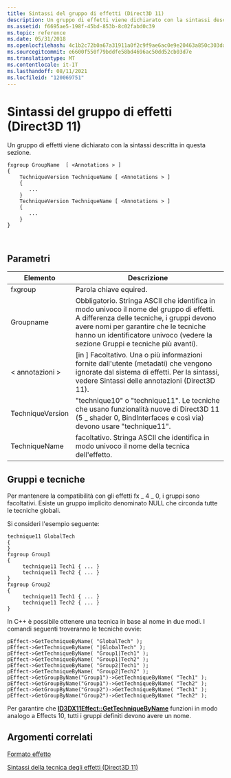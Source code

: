 ```yaml
---
title: Sintassi del gruppo di effetti (Direct3D 11)
description: Un gruppo di effetti viene dichiarato con la sintassi descritta in questa sezione.
ms.assetid: f6695ae5-198f-45bd-853b-8c02fabd0c39
ms.topic: reference
ms.date: 05/31/2018
ms.openlocfilehash: 4c1b2c72b0a67a31911a0f2c9f9ae6ac0e9e20463a850c303dab4a208401d1c4
ms.sourcegitcommit: e6600f550f79bddfe58bd4696ac50dd52cb03d7e
ms.translationtype: MT
ms.contentlocale: it-IT
ms.lasthandoff: 08/11/2021
ms.locfileid: "120069751"
---
```

# <a name="effect-group-syntax-direct3d-11"></a>Sintassi del gruppo di effetti (Direct3D 11)

Un gruppo di effetti viene dichiarato con la sintassi descritta in questa sezione.


```
fxgroup GroupName  [ <Annotations > ]
{
    TechniqueVersion TechniqueName [ <Annotations > ] 
    { 
       ...
    } 
    TechniqueVersion TechniqueName [ <Annotations > ] 
    { 
       ...
    } 
}



```



## <a name="parameters"></a>Parametri



| Elemento                                                                                                                                                                           | Descrizione                                                                                                                                                                                                                         |
|--------------------------------------------------------------------------------------------------------------------------------------------------------------------------------|-------------------------------------------------------------------------------------------------------------------------------------------------------------------------------------------------------------------------------------|
| <span id="fxgroup"></span><span id="FXGROUP"></span>fxgroup<br/>                                                                                                         | Parola chiave equired.<br/>                                                                                                                                                                                                         |
| <span id="GroupName"></span><span id="groupname"></span><span id="GROUPNAME"></span>Groupname<br/>                                                                       | Obbligatorio. Stringa ASCII che identifica in modo univoco il nome del gruppo di effetti. A differenza delle tecniche, i gruppi devono avere nomi per garantire che le tecniche hanno un identificatore univoco (vedere la sezione Gruppi e tecniche più avanti).<br/> |
| <span id="_______________Annotations__"></span><span id="_______________annotations__"></span><span id="_______________ANNOTATIONS__"></span> < annotazioni ><br/> | \[in \] Facoltativo. Una o più informazioni fornite dall'utente (metadati) che vengono ignorate dal sistema di effetti. Per la sintassi, vedere Sintassi delle annotazioni (Direct3D 11). <br/>                                                      |
| <span id="TechniqueVersion"></span><span id="techniqueversion"></span><span id="TECHNIQUEVERSION"></span>TechniqueVersion<br/>                                           | "technique10" o "technique11". Le tecniche che usano funzionalità nuove di Direct3D 11 (5 \_ shader 0, BindInterfaces e così via) devono usare "technique11".<br/>                                                                 |
| <span id="TechniqueName"></span><span id="techniquename"></span><span id="TECHNIQUENAME"></span>TechniqueName<br/>                                                       | facoltativo. Stringa ASCII che identifica in modo univoco il nome della tecnica dell'effetto. <br/>                                                                                                                                    |



 

## <a name="groups-and-techniques"></a>Gruppi e tecniche

Per mantenere la compatibilità con gli effetti fx \_ 4 \_ 0, i gruppi sono facoltativi. Esiste un gruppo implicito denominato NULL che circonda tutte le tecniche globali.

Si consideri l'esempio seguente:


```
technique11 GlobalTech
{
}
fxgroup Group1
{
     technique11 Tech1 { ... }
     technique11 Tech2 { ... }
}
fxgroup Group2
{
     technique11 Tech1 { ... }
     technique11 Tech2 { ... }
}
```



In C++ è possibile ottenere una tecnica in base al nome in due modi. I comandi seguenti troveranno le tecniche ovvie:


```
pEffect->GetTechniqueByName( "GlobalTech" );
pEffect->GetTechniqueByName( "|GlobalTech" );
pEffect->GetTechniqueByName( "Group1|Tech1" );
pEffect->GetTechniqueByName( "Group1|Tech2" );
pEffect->GetTechniqueByName( "Group2|Tech1" );
pEffect->GetTechniqueByName( "Group2|Tech2" );
pEffect->GetGroupByName("Group1")->GetTechniqueByName( "Tech1" );
pEffect->GetGroupByName("Group1")->GetTechniqueByName( "Tech2" );
pEffect->GetGroupByName("Group2")->GetTechniqueByName( "Tech1" );
pEffect->GetGroupByName("Group2")->GetTechniqueByName( "Tech2" );
```



Per garantire che [**ID3DX11Effect::GetTechniqueByName**](id3dx11effect-gettechniquebyname.md) funzioni in modo analogo a Effects 10, tutti i gruppi definiti devono avere un nome.

## <a name="related-topics"></a>Argomenti correlati

<dl> <dt>

[Formato effetto](d3d11-effect-format.md)
</dt> <dt>

[Sintassi della tecnica degli effetti (Direct3D 11)](d3d11-effect-technique-syntax.md)
</dt> </dl>

 

 





